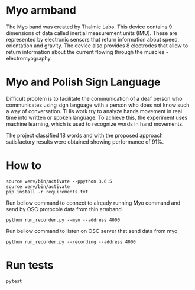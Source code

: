 
# Myo armband

The Myo band was created by Thalmic Labs. This device contains 9 dimensions
of data called inertial measurement units (IMU). These are represented
by electronic sensors that return information about speed, orientation and gravity.
The device also provides 8 electrodes that allow to return information
about the current flowing through the muscles - electromyography.

# Myo and Polish Sign Language

Difficult problem is to facilitate the communication of a deaf
person who communicates using sign language with a person who does
not know such a way of conversation. THis work try
to analyze hands movement in real time into written or spoken language.
To achieve this, the experiment uses machine learning, which is
used to recognize words in hand movements.

The project classified 18 words and with the proposed approach satisfactory
results were obtained showing performance of 91%.

# How to

```
source venv/bin/activate --ppython 3.6.5
source venv/bin/activate
pip install -r requirements.txt
```

Run bellow command to connect to already
running Myo command and send by OSC protocole data from thin armband
```
python run_recorder.py --myo --address 4000
```

Run bellow command to listen on OSC server that send data from myo
```
python run_recorder.py --recording --address 4000

```

# Run tests

```
pytest
```